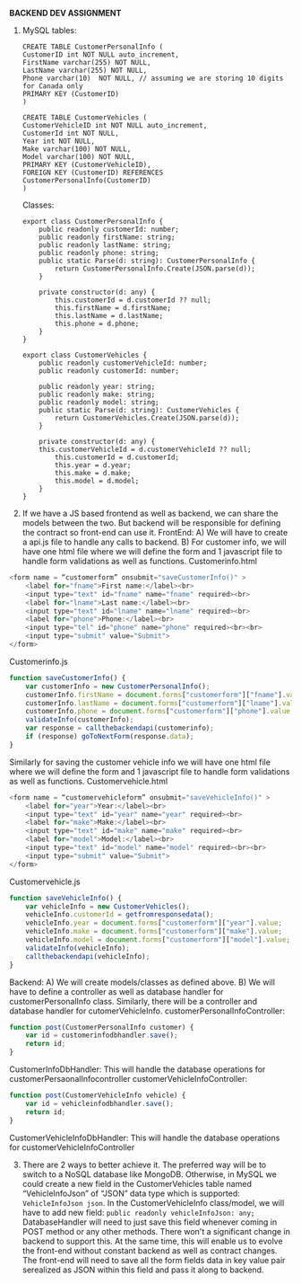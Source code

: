 **BACKEND DEV ASSIGNMENT**

1.	MySQL tables:

        CREATE TABLE CustomerPersonalInfo (
        CustomerID int NOT NULL auto_increment,
        FirstName varchar(255) NOT NULL,
        LastName varchar(255) NOT NULL,
        Phone varchar(10)  NOT NULL, // assuming we are storing 10 digits for Canada only
        PRIMARY KEY (CustomerID)
        )

        CREATE TABLE CustomerVehicles (
        CustomerVehicleID int NOT NULL auto_increment,
        CustomerId int NOT NULL,
        Year int NOT NULL,
        Make varchar(100) NOT NULL,
        Model varchar(100) NOT NULL,
        PRIMARY KEY (CustomerVehicleID),
        FOREIGN KEY (CustomerID) REFERENCES CustomerPersonalInfo(CustomerID)
        )

    Classes:
        
        export class CustomerPersonalInfo {
            public readonly customerId: number;
            public readonly firstName: string;
            public readonly lastName: string;
            public readonly phone: string;
            public static Parse(d: string): CustomerPersonalInfo {
                return CustomerPersonalInfo.Create(JSON.parse(d));
            }
  
            private constructor(d: any) {
                this.customerId = d.customerId ?? null;
                this.firstName = d.firstName;
                this.lastName = d.lastName;
                this.phone = d.phone;
            }
        }

        export class CustomerVehicles {
            public readonly customerVehicleId: number;
            public readonly customerId: number;

            public readonly year: string;
            public readonly make: string;
            public readonly model: string;
            public static Parse(d: string): CustomerVehicles {
                return CustomerVehicles.Create(JSON.parse(d));
            }
        
            private constructor(d: any) {
            this.customerVehicleId = d.customerVehicleId ?? null;
                this.customerId = d.customerId;
                this.year = d.year;
                this.make = d.make;
                this.model = d.model;
            }
        }
        

2.	If we have a JS based frontend as well as backend, we can share the models between the two. But backend will be responsible for defining the contract so front-end can use it.
FrontEnd:
A)	We will have to create a api.js file to handle any calls to backend.
B)	For customer info, we will have one html file where we will define the form and 1 javascript file to handle form validations as well as functions. 
Customerinfo.html
        
```js    
<form name = “customerform” onsubmit="saveCustomerInfo()" >
	<label for="fname">First name:</label><br>
	<input type="text" id="fname" name="fname" required><br>
	<label for="lname">Last name:</label><br>
	<input type="text" id="lname" name="lname" required><br>
	<label for="phone">Phone:</label><br>
	<input type="tel" id="phone" name="phone" required><br><br>
	<input type="submit" value="Submit">
</form>
```

Customerinfo.js
        
```js 
function saveCustomerInfo() {
	var customerInfo = new CustomerPersonalInfo();
	customerInfo.firstName = document.forms["customerform"]["fname"].value;
	customerInfo.lastName = document.forms["customerform"]["lname"].value;
	customerInfo.phone = document.forms["customerform"]["phone"].value;
	validateInfo(customerInfo);
	var response = callthebackendapi(customerinfo);
	if (response) goToNextForm(response.data);
}
```

Similarly for saving the customer vehicle info we will have one html file where we will define the form and 1 javascript file to handle form               validations as well as functions. 
Customervehicle.html
        
```js
<form name = “customervehicleform” onsubmit="saveVehicleInfo()" >
	<label for="year">Year:</label><br>
	<input type="text" id="year" name="year" required><br>
	<label for="make">Make:</label><br>
	<input type="text" id="make" name="make" required><br>
	<label for="model">Model:</label><br>
	<input type="text" id="model" name="model" required><br><br>
	<input type="submit" value="Submit">
</form>
```

Customervehicle.js

```js
function saveVehicleInfo() {
	var vehicleInfo = new CustomerVehicles();
	vehicleInfo.customerId = getfromresponsedata();
	vehicleInfo.year = document.forms["customerform"]["year"].value;
	vehicleInfo.make = document.forms["customerform"]["make"].value;
	vehicleInfo.model = document.forms["customerform"]["model"].value;
	validateInfo(vehicleInfo);
	callthebackendapi(vehicleInfo);
}
```
        
Backend:
A)	We will create models/classes as defined above.
B)  We will have to define a controller as well as database handler for customerPersonalInfo class. Similarly, there will be a controller and database         handler for cutomerVehicleInfo.
customerPersonalInfoController:
          
```js
function post(CustomerPersonalInfo customer) {
	var id = customerinfodbhandler.save();
	return id;
}
```

CustomerInfoDbHandler: This will handle the database operations for customerPersaonalInfocontroller
customerVehicleInfoController:
        
```js
function post(CustomerVehicleInfo vehicle) {
	var id = vehicleinfodbhandler.save();
	return id;
}
```

CustomerVehicleInfoDbHandler: This will handle the database operations for customerVehicleInfoController


3.	There are 2 ways to better achieve it. The preferred way will be to switch to a NoSQL database like MongoDB. Otherwise, in MySQL we could create a new field in the CustomerVehicles table named “VehicleInfoJson” of “JSON” data type which is supported: `VehicleInfoJson json`.
In the CustomerVehicleInfo class/model, we will have to add new field: `public readonly vehicleInfoJson: any;`
DatabaseHandler will need to just save this field whenever coming in POST method or any other methods.
There won't a significant change in backend to support this. At the same time, this will enable us to evolve the front-end without constant backend as well as contract changes.
The front-end will need to save all the form fields data in key value pair serealized as JSON within this field and pass it along to backend. 


